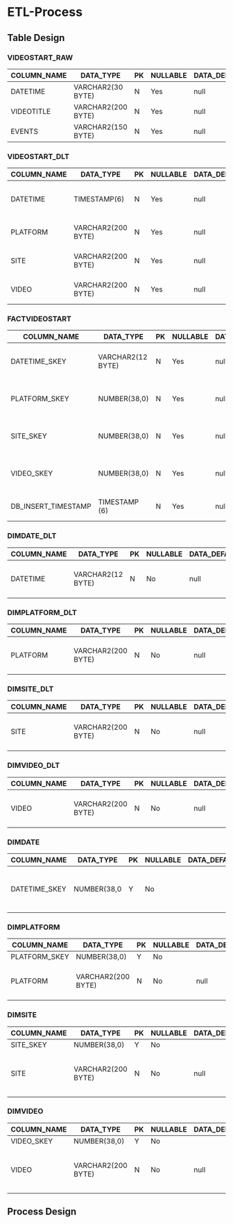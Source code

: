 # ETL-Process
## Table Design <p></p>
### VIDEOSTART_RAW 

| COLUMN_NAME | DATA_TYPE          | PK  | NULLABLE |DATA_DEFAULT | COLUMN_ID | COMMENTS         |
| ----------- | -----------        |  -- | ---------|  -----------| ----------|-----------       |
| DATETIME    | VARCHAR2(30 BYTE)  | N   |Yes       |null         | 1         |Data from raw file|
| VIDEOTITLE  | VARCHAR2(200 BYTE) | N   |Yes       |null         | 2         |Data from raw file|
| EVENTS      | VARCHAR2(150 BYTE) | N   |Yes       |null         | 3         |Data from raw file|
<p></p>

###  VIDEOSTART_DLT

| COLUMN_NAME | DATA_TYPE          | PK  | NULLABLE |DATA_DEFAULT | COLUMN_ID | COMMENTS         |
| ----------- | -----------        |  -- | ---------|  -----------| ----------|-----------       |
| DATETIME    | TIMESTAMP(6)       | N   |Yes       |null         | 1         |Data reformatted from <br /> VIDEOSTART_RAW. DATETIME|
| PLATFORM    | VARCHAR2(200 BYTE) | N   |Yes       |null         | 2         |Data derived from <br />VIDEOSTART_RAW. VIDEOTITLE|
| SITE        | VARCHAR2(200 BYTE) | N   |Yes       |null         | 3         |Data derived from <br />VIDEOSTART_RAW. VIDEOTITLE|
| VIDEO       | VARCHAR2(200 BYTE) | N   |Yes       |null         | 4        |Data derived from <br />VIDEOSTART_RAW. VIDEOTITLE|
<p></p>

### FACTVIDEOSTART

| COLUMN_NAME | DATA_TYPE          | PK  | NULLABLE |DATA_DEFAULT | COLUMN_ID | COMMENTS         |
| ----------- | -----------        |  -- | ---------|  -----------| ----------|-----------       |
| DATETIME_SKEY    | VARCHAR2(12 BYTE)     | N   |Yes       |null         | 1         |Data reformatted from <br /> DIMDATE. DATETIME_SKEY|
| PLATFORM_SKEY    | NUMBER(38,0) | N   |Yes       |null         | 2         |Data derived from <br /> DIMPLATFORM. PLATFORM_SKEY|
| SITE_SKEY        | NUMBER(38,0) | N   |Yes       |null         | 3         |Data derived from <br />DIMSITE. SITE_SKEY|
| VIDEO_SKEY       | NUMBER(38,0) | N   |Yes       |null         | 4        |Data derived from <br />DIMVIDEO. VIDEO_SKEY|
| DB_INSERT_TIMESTAMP       | TIMESTAMP (6) | N   |Yes       |null         | 5        |TIMESTAMP when inserting the data|
<p></p>

### DIMDATE_DLT

| COLUMN_NAME | DATA_TYPE          | PK  | NULLABLE |DATA_DEFAULT | COLUMN_ID | COMMENTS         |
| ----------- | -----------        |  -- | ---------|  -----------| ----------|-----------       |
| DATETIME    | VARCHAR2(12 BYTE)     | N   |No       |null         | 1         |Data reformatted from <br /> VIDEOSTART_DLT. DATETIME|
<p></p>

### DIMPLATFORM_DLT

| COLUMN_NAME | DATA_TYPE          | PK  | NULLABLE |DATA_DEFAULT | COLUMN_ID | COMMENTS         |
| ----------- | -----------        |  -- | ---------|  -----------| ----------|-----------       |
| PLATFORM   | VARCHAR2(200 BYTE)     | N   |No       |null         | 1         |Data reformatted from <br /> VIDEOSTART_DLT. PLATFORM|
<p></p>

### DIMSITE_DLT

| COLUMN_NAME | DATA_TYPE          | PK  | NULLABLE |DATA_DEFAULT | COLUMN_ID | COMMENTS         |
| ----------- | -----------        |  -- | ---------|  -----------| ----------|-----------       |
| SITE   | VARCHAR2(200 BYTE)     | N   |No       |null         | 1         |Data reformatted from <br /> VIDEOSTART_DLT. SITE|
<p></p>

### DIMVIDEO_DLT

| COLUMN_NAME | DATA_TYPE          | PK  | NULLABLE |DATA_DEFAULT | COLUMN_ID | COMMENTS         |
| ----------- | -----------        |  -- | ---------|  -----------| ----------|-----------       |
| VIDEO   | VARCHAR2(200 BYTE)     | N   |No       |null         | 1         |Data reformatted from <br /> VIDEOSTART_DLT. VIDEO|
<p></p>

### DIMDATE

| COLUMN_NAME | DATA_TYPE          | PK  | NULLABLE |DATA_DEFAULT | COLUMN_ID | COMMENTS         |
| ----------- | -----------        |  -- | ---------|  -----------| ----------|-----------       |
| DATETIME_SKEY   | NUMBER(38,0     | Y   |No       |        | 1         |Data reformatted from <br /> DIMDATE_DTL. DATETIME|
<p></p>

### DIMPLATFORM

| COLUMN_NAME | DATA_TYPE          | PK  | NULLABLE |DATA_DEFAULT | COLUMN_ID | COMMENTS         |
| ----------- | -----------        |  -- | ---------|  -----------| ----------|-----------       |
| PLATFORM_SKEY   | NUMBER(38,0)     | Y   |No       |        | 1         | |
| PLATFORM   | VARCHAR2(200 BYTE)    | N   |No       |    null    | 2         |Data reformatted from <br /> DIMPLATFORM_DLT. PLATFORM|
<p></p>

### DIMSITE

| COLUMN_NAME | DATA_TYPE          | PK  | NULLABLE |DATA_DEFAULT | COLUMN_ID | COMMENTS         |
| ----------- | -----------        |  -- | ---------|  -----------| ----------|-----------       |
| SITE_SKEY   | NUMBER(38,0)     | Y   |No       |        | 1         | |
| SITE   | VARCHAR2(200 BYTE)    | N   |No       |    null    | 2         |Data reformatted from <br /> DIMSITE_DLT. SITE|
<p></p>

### DIMVIDEO

| COLUMN_NAME | DATA_TYPE          | PK  | NULLABLE |DATA_DEFAULT | COLUMN_ID | COMMENTS         |
| ----------- | -----------        |  -- | ---------|  -----------| ----------|-----------       |
| VIDEO_SKEY   | NUMBER(38,0)     | Y   |No       |        | 1         | |
| VIDEO   | VARCHAR2(200 BYTE)    | N   |No       |    null    | 2         |Data reformatted from <br /> DIMVIDEO_DLT. VIDEO|
<p></p>


## Process Design